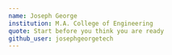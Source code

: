 ```yaml
---
name: Joseph George
institution: M.A. College of Engineering
quote: Start before you think you are ready
github_user: josephgeorgetech
---
```

